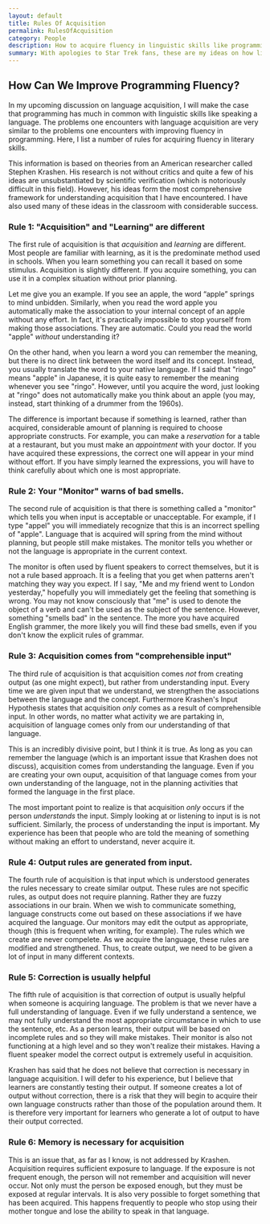 ```yaml
---
layout: default
title: Rules Of Acquisition
permalink: RulesOfAcquisition
category: People
description: How to acquire fluency in linguistic skills like programming.
summary: With apologies to Star Trek fans, these are my ideas on how linguistic fluency is acquired.  I have pretty much taken them from Stephen Krashen's theories on Language Acquisition, but have modified them slightly based on my own experiences as a language teacher. This is important as I believe it is the key to teaching programmers how to program more fluently.
---
```

## How Can We Improve Programming Fluency?

In my upcoming discussion on language acquisition,
I will make the case that programming has much in common with
linguistic skills like speaking a language.  The problems
one encounters with language acquisition are very similar
to the problems one encounters with improving fluency
in programming.  Here, I list a number of rules for
acquiring fluency in literary skills.

This information is
based on theories from an American researcher called Stephen Krashen.  His
research is not without critics and quite a few of his ideas are 
unsubstantiated by scientific verification (which is notoriously difficult
in this field).  However, his ideas form the most comprehensive framework
for understanding acquisition that I have encountered.  I have also used
many of these ideas in the classroom with considerable success.

### Rule 1: "Acquisition" and "Learning" are different
The first rule of acquisition is that *acquisition* and *learning* are
different.  Most people are familiar with learning, as it is the predominate
method used in schools.  When you learn something you can recall it based
on some stimulus.  Acquisition is slightly different.  If you acquire
something, you can use it in a complex situation without prior planning.

Let me give you an example.  If you see an apple, 
the word “apple” springs to mind unbidden.  Similarly, when you read the 
word apple you automatically make the association to your internal 
concept of an apple without any effort. In fact, it's practically 
impossible to stop yourself from making those associations.  They are automatic.
Could you read the world "apple" *without* understanding it?

On the other hand, when you learn a word you can remember the meaning, but
there is no direct link between the word itself and its
concept.  Instead, you usually translate the word to your native language.
If I said that "ringo" means "apple" in Japanese, it is quite easy 
to remember the meaning whenever you see "ringo".  However, until you 
acquire the word, just looking at "ringo" does not automatically make 
you think about an apple (you may, instead, start thinking of a drummer 
from the 1960s).

The difference is important because if something is learned, rather than
acquired, considerable amount of planning is required to choose appropriate
constructs.  For example, you can make a *reservation* for a table at a
restaurant, but you must make an *appointment* with your doctor.  If you
have acquired these expressions, the correct one will appear in your
mind without effort.  If you have simply learned the expressions, you will
have to think carefully about which one is most appropriate.

### Rule 2: Your "Monitor" warns of bad smells.
The second rule of acquisition is that there is something called a
"monitor" which tells you when input is acceptable or unacceptable.
For example, if I type "appel" you will immediately recognize that
this is an incorrect spelling of "apple".  Language that is acquired
will spring from the mind without planning, but people still make
mistakes.  The monitor tells you whether or not the language is
appropriate in the current context.

The monitor is often used by fluent speakers to correct themselves,
but it is not a rule based approach.  It is a feeling that you
get when patterns aren't matching they way you expect.  If I say,
"Me and my friend went to London yesterday," hopefully you will
immediately get the feeling that something is wrong.  You may not
know consciously that "me" is used to denote the object of a verb
and can't be used as the subject of the sentence.  However, something
"smells bad" in the sentence.  The more you have acquired English
grammer, the more likely you will find these bad smells, even if you
don't know the explicit rules of grammar.

### Rule 3: Acquisition comes from "comprehensible input"
The third rule of acquisition is that acquisition comes *not* from
creating output (as one might expect), but rather from understanding
input.  Every time we are given input that we understand, we strengthen
the associations between the language and the concept.  Furthermore
Krashen's Input Hypothesis states that acquisition *only* comes as
a result of comprehensible input.  In other words, no matter what
activity we are partaking in, acquisition of language comes only from
our understanding of that language.

This is an incredibly divisive point, but I think it is true.  As long
as you can remember the language (which is an important issue that
Krashen does not discuss), acquisition comes from understanding the language.
Even if you are creating your own ouput, acquisition of that language
comes from your own understanding of the language, not in the planning
activities that formed the language in the first place.

The most important point to realize is that acquisition *only* occurs if
the person *understands* the input.  Simply looking at or listening to input is
is not sufficient.  Similarly, the process of understanding the input
is important.  My experience has been that people who are told the meaning
of something without making an effort to understand, never acquire it.

### Rule 4: Output rules are generated from input.
The fourth rule of acquisition is that input which is understood generates
the rules necessary to create similar output.  These rules are not specific
rules, as output does not require planning.  Rather they are
fuzzy associations in our brain.  When we wish to communicate something,
language constructs come out based on these associations if we have acquired
the language.  Our monitors may edit the output as appropriate, though
(this is frequent when writing, for example).  The rules which we create
are never compelete.  As we acquire the language, these rules are
modified and strengthened.  Thus, to create output, we need to be given
a lot of input in many different contexts.

### Rule 5: Correction is usually helpful
The fifth rule of acquisition is that correction of output is usually
helpful when someone is acquiring language.  The problem is that we
never have a full understanding of language.  Even if we fully understand
a sentence, we may not fully understand the most appropriate
circumstance in which to use the sentence, etc.  As a person learns,
their output will be based on incomplete rules and so they will make
mistakes.  Their monitor is also not functioning at a high level and
so they won't realize their mistakes.  Having a fluent speaker model
the correct output is extremely useful in acquisition.

Krashen has said that he does not believe that correction is necessary
in language acquisition.  I will defer to his experience, but I believe
that learners are constantly testing their output.  If someone creates
a lot of output without correction, there is a risk that they will
begin to acquire their own language constructs rather than those of
the population around them.  It is therefore very important for learners
who generate a lot of output to have their output corrected.

### Rule 6: Memory is necessary for acquisition

This is an issue that, as far as I know, is not addressed by Krashen.
Acquisition requires sufficient exposure to language.  If the
exposure is not frequent enough, the person will not remember
and acquisition will never occur.  Not only must the person be exposed
enough, but they must be exposed at regular intervals.  It is also
very possible to forget something that has been acquired.  This happens
frequently to people who stop using their mother tongue and lose
the ability to speak in that language.

